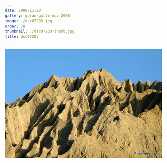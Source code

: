 ```yaml
---
date: 2008-11-20
gallery: goran-gatti-nov-2008
image: ./dsc07203.jpg
order: 78
thumbnail: ./dsc07203-thumb.jpg
title: dsc07203
---
```


![dsc07203](./dsc07203.jpg)